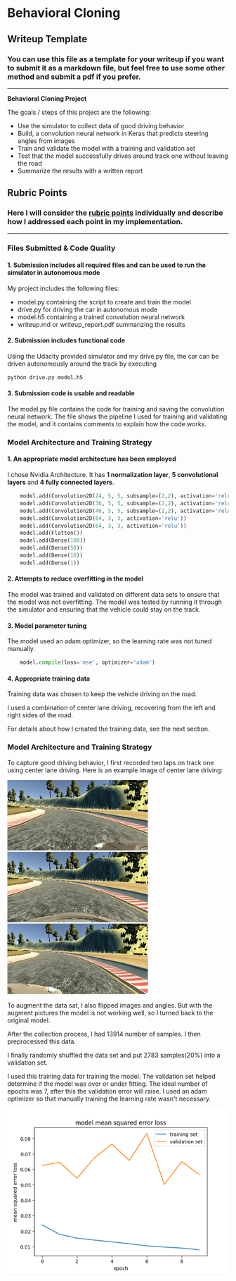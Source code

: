 # **Behavioral Cloning** 

## Writeup Template

### You can use this file as a template for your writeup if you want to submit it as a markdown file, but feel free to use some other method and submit a pdf if you prefer.

---

**Behavioral Cloning Project**

The goals / steps of this project are the following:
* Use the simulator to collect data of good driving behavior
* Build, a convolution neural network in Keras that predicts steering angles from images
* Train and validate the model with a training and validation set
* Test that the model successfully drives around track one without leaving the road
* Summarize the results with a written report


[//]: # (Image References)

[image1]: ./examples/placeholder.png "Model Visualization"
[image2]: ./examples/left.jpg "Grayscaling"
[image3]: ./examples/center.jpg "Recovery Image"
[image4]: ./examples/right.jpg "Recovery Image"
[image5]: ./examples/error.png "Recovery Image"
[image6]: ./examples/placeholder_small.png "Normal Image"
[image7]: ./examples/placeholder_small.png "Flipped Image"

## Rubric Points
### Here I will consider the [rubric points](https://review.udacity.com/#!/rubrics/432/view) individually and describe how I addressed each point in my implementation.  

---
### Files Submitted & Code Quality

#### 1. Submission includes all required files and can be used to run the simulator in autonomous mode

My project includes the following files:
* model.py containing the script to create and train the model
* drive.py for driving the car in autonomous mode
* model.h5 containing a trained convolution neural network 
* writeup.md or writeup_report.pdf summarizing the results

#### 2. Submission includes functional code
Using the Udacity provided simulator and my drive.py file, the car can be driven autonomously around the track by executing 
```sh
python drive.py model.h5
```

#### 3. Submission code is usable and readable

The model.py file contains the code for training and saving the convolution neural network. The file shows the pipeline I used for training and validating the model, and it contains comments to explain how the code works.

### Model Architecture and Training Strategy

#### 1. An appropriate model architecture has been employed

I chose Nvidia Architecture. It has **1 normalization layer**, **5 convolutional layers** and **4 fully connected layers**.

```python
    model.add(Convolution2D(24, 5, 5, subsample=(2,2), activation='relu'))
    model.add(Convolution2D(36, 5, 5, subsample=(2,2), activation='relu'))
    model.add(Convolution2D(48, 5, 5, subsample=(2,2), activation='relu'))
    model.add(Convolution2D(64, 3, 3, activation='relu'))
    model.add(Convolution2D(64, 3, 3, activation='relu'))
    model.add(Flatten())
    model.add(Dense(100))
    model.add(Dense(50))
    model.add(Dense(10))
    model.add(Dense(1))
```

#### 2. Attempts to reduce overfitting in the model

The model was trained and validated on different data sets to ensure that the model was not overfitting. The model was tested by running it through the simulator and ensuring that the vehicle could stay on the track.

#### 3. Model parameter tuning

The model used an adam optimizer, so the learning rate was not tuned manually.

```python
    model.compile(loss='mse', optimizer='adam')
```

#### 4. Appropriate training data

Training data was chosen to keep the vehicle driving on the road. 

I used a combination of center lane driving, recovering from the left and right sides of the road. 

For details about how I created the training data, see the next section. 

### Model Architecture and Training Strategy

To capture good driving behavior, I first recorded two laps on track one using center lane driving. Here is an example image of center lane driving:

![alt text][image2]
![alt text][image3]
![alt text][image4]

To augment the data sat, I also flipped images and angles. But with the augment pictures the model is not working well, so I turned back to the original model. 

After the collection process, I had 13914 number of samples. I then preprocessed this data.

I finally randomly shuffled the data set and put 2783 samples(20%) into a validation set. 

I used this training data for training the model. The validation set helped determine if the model was over or under fitting. The ideal number of epochs was 7, after this the validation error will raise. I used an adam optimizer so that manually training the learning rate wasn't necessary.

![alt text][image5]


